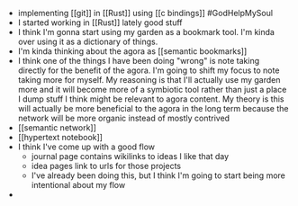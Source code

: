 - implementing [[git]] in [[Rust]] using [[c bindings]] #GodHelpMySoul
- I started working in [[Rust]] lately good stuff
- I think I'm gonna start using my garden as a bookmark tool. I'm kinda over using it as a dictionary of things.
- I'm kinda thinking about the agora as [[semantic bookmarks]]
- I think one of the things I have been doing "wrong" is note taking directly for the benefit of the agora. I'm going to shift my focus to note taking more for myself. My reasoning is that I'll actually use my garden more and it will become more of a symbiotic tool rather than just a place I dump stuff I think might be relevant to agora content. My theory is this will actually be more beneficial to the agora in the long term because the network will be more organic instead of mostly contrived
- [[semantic network]]
- [[hypertext notebook]]
- I think I've come up with a good flow
	- journal page contains wikilinks to ideas I like that day
	- idea pages link to urls for those projects
	- I've already been doing this, but I think I'm going to start being more intentional about my flow
-